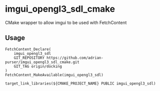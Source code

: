 # imgui_opengl3_sdl_cmake
CMake wrapper to allow imgui to be used with FetchContent


Usage
-----

```
FetchContent_Declare(
	imgui_opengl3_sdl
	GIT_REPOSITORY https://github.com/adrian-purser/imgui_opengl3_sdl_cmake.git
	GIT_TAG origin/docking
)
FetchContent_MakeAvailable(imgui_opengl3_sdl)

target_link_libraries(${CMAKE_PROJECT_NAME} PUBLIC imgui_opengl3_sdl)
```

